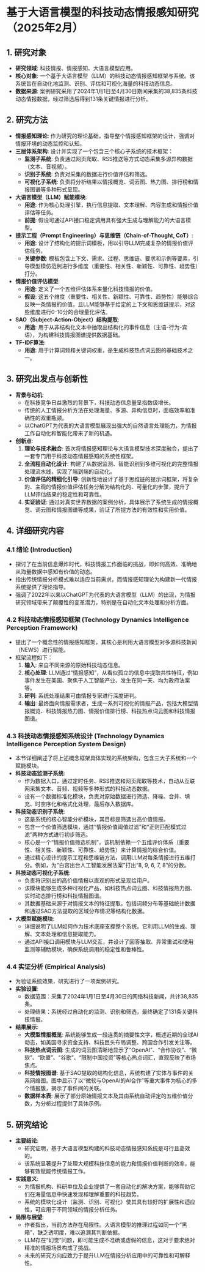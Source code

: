  # 基于大语言模型的科技动态情报感知研究（2025年2月）

## 1. 研究对象
- **研究领域**: 科技情报、情报感知、大语言模型应用。
- **核心对象**: 一个基于大语言模型（LLM）的科技动态情报感知框架与系统。该系统旨在自动化地监测、识别、评估和可视化海量的科技动态信息。
- **数据来源**: 案例研究采用了2024年1月1日至4月30日期间采集的38,835条科技动态情报数据，经过筛选后得到131条关键情报进行分析。

## 2. 研究方法
- **情报感知理论**: 作为研究的理论基础，指导整个情报感知框架的设计，强调对情报环境的动态监控和认知。
- **三层体系架构**: 设计并实现了一个包含三个核心子系统的技术框架：
    - **监测子系统**: 负责通过网页爬取、RSS推送等方式动态采集多源异构数据（文本、音视频）。
    - **识别子系统**: 负责对采集的数据进行价值评估和筛选。
    - **可视化子系统**: 负责将分析结果以情报概览、词云图、热力图、排行榜和情报图谱等多种形式呈现。
- **大语言模型（LLM）赋能模块**:
    - **用途**: 作为核心处理引擎，执行信息提取、文本理解、内容生成和情报价值评估等任务。
    - **前提**: 假设可通过API接口稳定调用具有强大生成与理解能力的大语言模型。
- **提示工程（Prompt Engineering）与思维链（Chain-of-Thought, CoT）**:
    - **用途**: 设计了结构化的提示词模板，用以引导LLM完成复杂的情报价值评估任务。
    - **关键参数**: 模板包含上下文、需求、过程、思维链、要求和示例等要素，引导模型模仿范例进行多维度（重要性、相关性、新颖性、可靠性、趋势性）打分。
- **情报价值评估模型**:
    - **用途**: 定义了一个五维评估体系来量化科技情报的价值。
    - **假设**: 这五个维度（重要性、相关性、新颖性、可靠性、趋势性）能够综合反映一条情报的价值，且LLM能够基于给定的上下文和思维链提示，对这些维度进行0-10分的合理量化评估。
- **SAO（Subject-Action-Object）结构提取**:
    - **用途**: 用于从非结构化文本中抽取出结构化的事件信息（主语-行为-宾语），为构建科技情报图谱提供数据基础。
- **TF-IDF算法**:
    - **用途**: 用于计算词频和关键词权重，是生成科技热点词云图的基础技术之一。

## 3. 研究出发点与创新性
- **背景与动机**:
    - 在科技竞争日益激烈的背景下，科技动态信息量呈指数级增长。
    - 传统的人工情报分析方法在处理海量、多源、异构信息时，面临效率和准确性的双重瓶颈。
    - 以ChatGPT为代表的大语言模型展现出强大的自然语言处理能力，为情报工作自动化和智能化带来了新的机遇。
- **创新点**:
    1. **理论与技术融合**: 首次将情报感知理论与大语言模型技术深度融合，提出了一套专门用于科技动态情报感知的系统性框架。
    2. **全流程自动化设计**: 构建了从数据监测、智能识别到多维可视化的完整情报处理流水线，实现了端到端的自动化。
    3. **价值评估的精细化引导**: 创新性地设计了基于思维链的提示词框架，将复杂的、主观的情报价值评估任务分解为结构化的、可量化的步骤，提升了LLM评估结果的稳定性和可靠性。
    4. **实证验证**: 通过对真实世界数据的案例分析，具体展示了系统生成的情报概览、词云图和情报图谱等成果，验证了所提方法的有效性和实用价值。

## 4. 详细研究内容
### 4.1 绪论 (Introduction)
- 探讨了在当前信息爆炸时代，科技情报工作面临的挑战，即如何高效、准确地从海量数据中感知有价值的动态。
- 指出传统情报分析模式难以适应当前需求，而情报感知理论为构建新一代情报系统提供了理论指导。
- 强调了2022年以来以ChatGPT为代表的大语言模型（LLM）的出现，为情报研究领域带来了颠覆性的变革潜力，特别是在自动化文本处理和分析方面。

### 4.2 科技动态情报感知框架 (Technology Dynamics Intelligence Perception Framework)
- 提出了一个概念性的情报感知框架，其核心是利用大语言模型对多源科技新闻（NEWS）进行赋能。
- 框架流程如下：
    1. **输入**: 来自不同来源的原始科技动态信息。
    2. **核心处理**: LLM通过“情报感知”，从看似孤立的信息中提取共性特征，例如事件发生在美国、聚焦于人工智能产业、发生在同一天、均为政府法案等。
    3. **研判**: 系统处理结果可由情报专家进行深度研判。
    4. **输出**: 最终面向情报需求者，生成一系列可视化的情报产品，包括大模型情报概览、科技情报热力图、情报价值排行榜、科技热点词云图和科技情报图谱。

### 4.3 科技动态情报感知系统设计 (Technology Dynamics Intelligence Perception System Design)
- 本节详细阐述了将上述概念框架具体实现的系统架构，包含三大子系统和一个赋能模块。
- **科技动态监测子系统**:
    - 作为数据入口，通过定时任务、RSS推送和网页爬取等技术，自动从互联网采集文本、音频、视频等多种形式的科技动态数据。
    - 设有一个数据标准化模块，负责对原始数据进行筛选、降噪、合并、填充、时空序化和格式化处理，最后存入数据库。
- **科技动态识别子系统**:
    - 这是系统的核心智能分析模块，其目标是筛选出高价值情报。
    - 包含一个价值筛选模块，通过“情报价值阈值过滤”和“正则匹配模式过滤”两种方式进行初步筛选。
    - 核心是一个“情报价值筛选机制”，该机制依赖一个五维评价体系（重要性、相关性、新颖性、可靠性、趋势性）来计算情报的综合价值。
    - 通过精心设计的提示工程和思维链方法，调用LLM对每条情报进行五维打分。例如，为“白宫出台人工智能发展法案”打出“8, 9, 6, 7, 8”的分数。
- **科技动态可视化子系统**:
    - 负责将识别出的高价值情报以直观的形式呈现给用户。
    - 该模块能够生成多种可视化产品，如科技热点词云图、科技情报热力图、实时动态排行榜和科技情报图谱。
    - 其数据基础来源于对情报文本的特征提取，包括词频分布等基础统计数据和通过SAO方法提取的区域分布情况等结构化数据。
- **大模型赋能模块**:
    - 详细说明了LLM如何作为技术底座支撑整个系统。它利用LLM的生成、理解、文本处理和信息提取能力。
    - 通过API接口调用模块与LLM交互，并设计了回答抽取、异常重试和使用监测等辅助模块，确保系统调用的稳定性和鲁棒性。

### 4.4 实证分析 (Empirical Analysis)
- 为验证系统效果，研究进行了一项案例研究。
- **实验设置**:
    - 数据范围：采集了2024年1月1日至4月30日的网络科技新闻，共计38,835条。
    - 处理结果：系统经过自动化的监测、识别和筛选，最终确定了131条关键科技情报。
- **结果展示**:
    - **大模型情报概览**: 系统能够生成一段连贯的摘要性文字，概述近期的全球AI动态，如美国寻求资金支持、科技巨头布局调整、跨国合作引发关注等。
    - **科技热点词云图**: 生成的词云图清晰地显示了“OpenAI”、“合作协议”、“微软”、“欧盟”、“谷歌”、“限制中国投资”等核心热点词汇，直观反映了市场焦点。
    - **科技情报图谱**: 基于SAO提取的结构化信息，系统构建了实体与事件的关系网络图。图中显示了以“微软与OpenAI的AI合作”等重大事件为核心的多个情报簇，揭示了事件间的关联。
    - **数据样本表**: 展示了部分原始情报文本及其由系统自动评定的五维价值分数，为分析过程提供了具体示例。

## 5. 研究结论
- **主要结论**:
    - 研究证明，基于大语言模型构建的科技动态情报感知系统是可行且高效的。
    - 该系统显著提升了处理大规模科技信息的能力和情报价值判断的效率，能够有效赋能传统情报工作。
- **实践意义**:
    - 为情报机构、科研单位及企业提供了一套自动化的解决方案，能够帮助它们在海量信息中快速发现和理解重要的科技趋势。
    - 系统的模块化设计（监测、识别、可视化）使其具有较好的扩展性和适应性，可应用于不同领域的情报分析任务。
- **局限与展望**:
    - 作者指出，当前方法存在局限性。大语言模型的推理过程如同一个“黑箱”，缺乏透明度，难以追溯其判断依据。
    - LLM存在“幻觉”问题，即可能生成不准确或虚假的信息，这对于要求绝对精准的情报场景构成了挑战。
    - 未来的研究方向应致力于提升LLM在情报分析应用中的可靠性和可解释性。